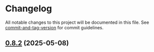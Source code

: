 # Changelog

All notable changes to this project will be documented in this file. See [commit-and-tag-version](https://github.com/absolute-version/commit-and-tag-version) for commit guidelines.

## [0.8.2](https://github.com-arghasen/arghasen/screeps/compare/v0.7.4...v0.8.2) (2025-05-08)
